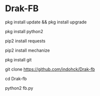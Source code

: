 #  Drak-FB

pkg install update && pkg install upgrade

pkg install python2

pip2 install requests

pip2 install mechanize

pkg install git

git clone https://github.com/indohck/Drak-fb

cd Drak-fb

python2 fb.py

